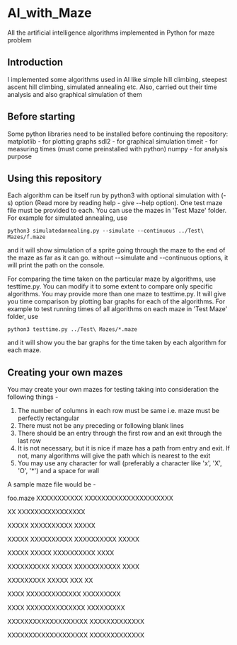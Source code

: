 # AI_with_Maze
All the artificial intelligence algorithms implemented in Python for maze problem

## Introduction
I implemented some algorithms used in AI like simple hill climbing, steepest ascent hill climbing, simulated annealing etc. Also, carried out their time analysis and also graphical simulation of them

## Before starting
Some python libraries need to be installed before continuing the repository:
matplotlib - for plotting graphs
sdl2 - for graphical simulation 
timeit - for measuring times (must come preinstalled with python)
numpy - for analysis purpose

## Using this repository
Each algorithm can be itself run by python3 with optional simulation with (-s) option (Read more by reading help - give --help option). One test maze file must be provided to each. You can use the mazes in 'Test Maze' folder. 
For example for simulated annealing, use

`python3 simulatedannealing.py --simulate --continuous ../Test\ Mazes/f.maze`

and it will show simulation of a sprite going through the maze to the end of the maze as far as it can go.
without --simulate and --continuous options, it will print the path on the console.

For comparing the time taken on the particular maze by algorithms, use testtime.py. You can modify it to some extent to compare only specific algorithms. You may provide more than one maze to testtime.py. It will give you time comparison by plotting bar graphs for each of the algorithms.
For example to test running times of all algorithms on each maze in 'Test Maze' folder, use

`python3 testtime.py ../Test\ Mazes/*.maze`

and it will show you the bar graphs for the time taken by each algorithm for each maze.

## Creating your own mazes
You may create your own mazes for testing taking into consideration the following things - 
1. The number of columns in each row must be same i.e. maze must be perfectly rectangular
2. There must not be any preceding or following blank lines
3. There should be an entry through the first row and an exit through the last row
4. It is not necessary, but it is nice if maze has a path from entry and exit. If not, many algorithms will give the path which is nearest to the exit
5. You may use any character for wall (preferably a character like 'x', 'X', 'O', '*') and a space for wall

A sample maze file would be - 

foo.maze
XXXXXXXXXXX XXXXXXXXXXXXXXXXXXXXX

XX               XXXXXXXXXXXXXXXX

XXXXX XXXXXXXXXX            XXXXX

XXXXX XXXXXXXXXX XXXXXXXXXX XXXXX

XXXXX      XXXXX XXXXXXXXXX  XXXX

XXXXXXXXXX XXXXX XXXXXXXXXXX XXXX

XXXXXXXXX  XXXXX         XXX   XX

XXXX      XXXXXXXXXXXXX XXXXXXXXX

XXXX XXXXXXXXXXXXXX     XXXXXXXXX

XXXXXXXXXXXXXXXXXXX XXXXXXXXXXXXX

XXXXXXXXXXXXXXXXXXX XXXXXXXXXXXXX
